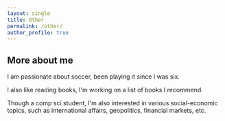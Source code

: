 ```yaml
---
layout: single
title: Other
permalink: /other/
author_profile: true
---
```


## More about me

I am passionate about soccer, been playing it since I was six.

I also like reading books, I'm working on a list of books I recommend.

Though a comp sci student, I'm also interested in various social-economic topics, such as international affairs, geopolitics, financial markets, etc.